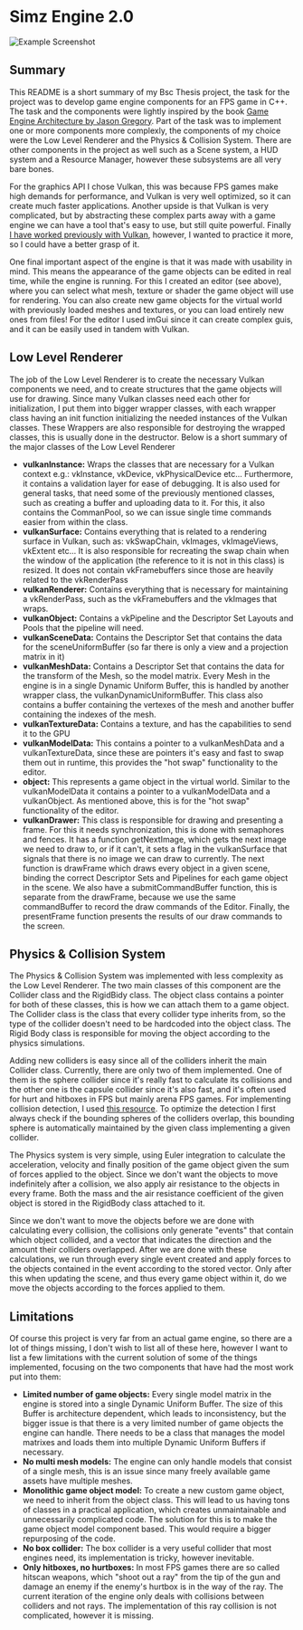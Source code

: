 # Simz Engine 2.0

![Example Screenshot](https://github.com/mmmuscus/simzEngine2/assets/32553610/ebf4cc54-db94-4550-bc06-516375f8ad7f)

## Summary

This README is a short summary of my Bsc Thesis project, the task for the project was to develop game engine components for an FPS game in C++. The task and the components were lightly inspired by the book [Game Engine Architecture by Jason Gregory](https://www.gameenginebook.com/). Part of the task was to implement one or more components more complexly, the components of my choice were the Low Level Renderer and the Physics & Collision System. There are other components in the project as well such as a Scene system, a HUD system and a Resource Manager, however these subsystems are all very bare bones. 

For the graphics API I chose Vulkan, this was because FPS games make high demands for performance, and Vulkan is very well optimized, so it can create much faster applications. Another upside is that Vulkan is very complicated, but by abstracting these complex parts away with a game engine we can have a tool that's easy to use, but still quite powerful. Finally [I have worked previously with Vulkan](https://github.com/mmmuscus/3d-vulkan-renderer), however, I wanted to practice it more, so I could have a better grasp of it.

One final important aspect of the engine is that it was made with usability in mind. This means the appearance of the game objects can be edited in real time, while the engine is running. For this I created an editor (see above), where you can select what mesh, texture or shader the game object will use for rendering. You can also create new game objects for the virtual world with previously loaded meshes and textures, or you can load entirely new ones from files! For the editor I used imGui since it can create complex guis, and it can be easily used in tandem with Vulkan.

## Low Level Renderer

The job of the Low Level Renderer is to create the necessary Vulkan components we need, and to create structures that the game objects will use for drawing. Since many Vulkan classes need each other for initialization, I put them into bigger wrapper classes, with each wrapper class having an init function initializing the needed instances of the Vulkan classes. These Wrappers are also responsible for destroying the wrapped classes, this is usually done in the destructor. Below is a short summary of the major classes of the Low Level Renderer
 - **vulkanInstance:** Wraps the classes that are necessary for a Vulkan context e.g.: vkInstance, vkDevice, vkPhysicalDevice etc... Furthermore, it contains a validation layer for ease of debugging. It is also used for general tasks, that need some of the previously mentioned classes, such as creating a buffer and uploading data to it. For this, it also contains the CommanPool, so we can issue single time commands easier from within the class.
 - **vulkanSurface:** Contains everything that is related to a rendering surface in Vulkan, such as: vkSwapChain, vkImages, vkImageViews, vkExtent etc... It is also responsible for recreating the swap chain when the window of the application (the reference to it is not in this class) is resized. It does not contain vkFramebuffers since those are heavily related to the vkRenderPass
 - **vulkanRenderer:** Contains everything that is necessary for maintaining a vkRenderPass, such as the vkFramebuffers and the vkImages that wraps.
 - **vulkanObject:** Contains a vkPipeline and the Descriptor Set Layouts and Pools that the pipeline will need.
 - **vulkanSceneData:** Contains the Descriptor Set that contains the data for the sceneUniformBuffer (so far there is only a view and a projection matrix in it)
 - **vulkanMeshData:** Contains a Descriptor Set that contains the data for the transform of the Mesh, so the model matrix. Every Mesh in the engine is in a single Dynamic Uniform Buffer, this is handled by another wrapper class, the vulkanDynamicUniformBuffer. This class also contains a buffer containing the vertexes of the mesh and another buffer containing the indexes of the mesh.
 - **vulkanTextureData:** Contains a texture, and has the capabilities to send it to the GPU
 - **vulkanModelData:** This contains a pointer to a vulkanMeshData and a vulkanTextureData, since these are pointers it's easy and fast to swap them out in runtime, this provides the "hot swap" functionality to the editor.
 - **object:** This represents a game object in the virtual world. Similar to the vulkanModelData it contains a pointer to a vulkanModelData and a vulkanObject. As mentioned above, this is for the "hot swap" functionality of the editor.
 - **vulkanDrawer:** This class is responsible for drawing and presenting a frame. For this it needs synchronization, this is done with semaphores and fences. It has a function getNextImage, which gets the next image we need to draw to, or if it can't, it sets a flag in the vulkanSurface that signals that there is no image we can draw to currently. The next function is drawFrame which draws every object in a given scene, binding the correct Descriptor Sets and Pipelines for each game object in the scene. We also have a submitCommandBuffer function, this is separate from the drawFrame, because we use the same commandBuffer to record the draw commands of the Editor. Finally, the presentFrame function presents the results of our draw commands to the screen.

## Physics & Collision System

The Physics & Collision System was implemented with less complexity as the Low Level Renderer. The two main classes of this component are the Collider class and the RigidBidy class. The object class contains a pointer for both of these classes, this is how we can attach them to a game object. The Collider class is the class that every collider type inherits from, so the type of the collider doesn't need to be hardcoded into the object class. The Rigid Body class is responsible for moving the object according to the physics simulations.

Adding new colliders is easy since all of the colliders inherit the main Collider class. Currently, there are only two of them implemented. One of them is the sphere collider since it's really fast to calculate its collisions and the other one is the capsule collider since it's also fast, and it's often used for hurt and hitboxes in FPS but mainly arena FPS games. For implementing collision detection, I used [this resource](https://wickedengine.net/2020/04/26/capsule-collision-detection/). To optimize the detection I first always check if the bounding spheres of the colliders overlap, this bounding sphere is automatically maintained by the given class implementing a given collider.

The Physics system is very simple, using Euler integration to calculate the acceleration, velocity and finally position of the game object given the sum of forces applied to the object. Since we don't want the objects to move indefinitely after a collision, we also apply air resistance to the objects in every frame. Both the mass and the air resistance coefficient of the given object is stored in the RigidBody class attached to it.

Since we don't want to move the objects before we are done with calculating every collision, the collisions only generate "events" that contain which object collided, and a vector that indicates the direction and the amount their colliders overlapped. After we are done with these calculations, we run through every single event created and apply forces to the objects contained in the event according to the stored vector. Only after this when updating the scene, and thus every game object within it, do we move the objects according to the forces applied to them.

## Limitations

Of course this project is very far from an actual game engine, so there are a lot of things missing, I don't wish to list all of these here, however I want to list a few limitations with the current solution of some of the things implemented, focusing on the two components that have had the most work put into them:
 - **Limited number of game objects:** Every single model matrix in the engine is stored into a single Dynamic Uniform Buffer. The size of this Buffer is architecture dependent, which leads to inconsistency, but the bigger issue is that there is a very limited number of game objects the engine can handle. There needs to be a class that manages the model matrixes and loads them into multiple Dynamic Uniform Buffers if necessary.
 - **No multi mesh models:** The engine can only handle models that consist of a single mesh, this is an issue since many freely available game assets have multiple meshes.
 - **Monolithic game object model:** To create a new custom game object, we need to inherit from the object class. This will lead to us having tons of classes in a practical application, which creates unmaintainable and unnecessarily complicated code. The solution for this is to make the game object model component based. This would require a bigger repurposing of the code.
 - **No box collider:** The box collider is a very useful collider that most engines need, its implementation is tricky, however inevitable.
 - **Only hitboxes, no hurtboxes:** In most FPS games there are so called hitscan weapons, which "shoot out a ray" from the tip of the gun and damage an enemy if the enemy's hurtbox is in the way of the ray. The current iteration of the engine only deals with collisions between colliders and not rays. The implementation of this ray collision is not complicated, however it is missing.
